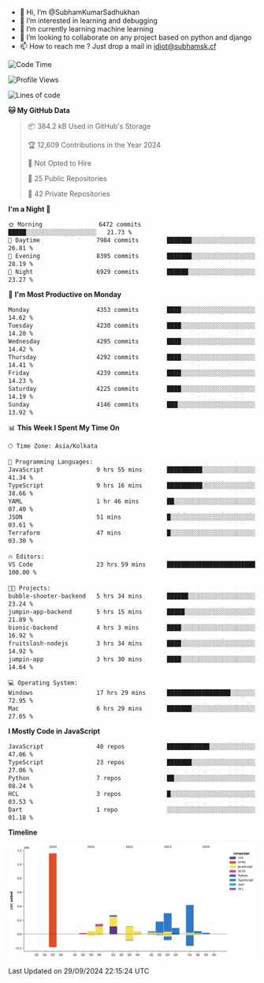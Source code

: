 - 👋 Hi, I’m @SubhamKumarSadhukhan
- 👀 I’m interested in learning and debugging
- 🌱 I’m currently learning machine learning
- 💞️ I’m looking to collaborate on any project based on python and django
- 📫 How to reach me ?
      Just drop a mail in idiot@subhamsk.cf

<!---
SubhamKumarSadhukhan/SubhamKumarSadhukhan is a ✨ special ✨ repository because its `README.md` (this file) appears on your GitHub profile.
You can click the Preview link to take a look at your changes.
--->


<!--START_SECTION:waka-->
![Code Time](http://img.shields.io/badge/Code%20Time-2%2C549%20hrs%208%20mins-blue)

![Profile Views](http://img.shields.io/badge/Profile%20Views-7-blue)

![Lines of code](https://img.shields.io/badge/From%20Hello%20World%20I%27ve%20Written-2.8%20million%20lines%20of%20code-blue)

**🐱 My GitHub Data** 

> 📦 384.2 kB Used in GitHub's Storage 
 > 
> 🏆 12,609 Contributions in the Year 2024
 > 
> 🚫 Not Opted to Hire
 > 
> 📜 25 Public Repositories 
 > 
> 🔑 42 Private Repositories 
 > 
**I'm a Night 🦉** 

```text
🌞 Morning                6472 commits        █████░░░░░░░░░░░░░░░░░░░░   21.73 % 
🌆 Daytime                7984 commits        ███████░░░░░░░░░░░░░░░░░░   26.81 % 
🌃 Evening                8395 commits        ███████░░░░░░░░░░░░░░░░░░   28.19 % 
🌙 Night                  6929 commits        ██████░░░░░░░░░░░░░░░░░░░   23.27 % 
```
📅 **I'm Most Productive on Monday** 

```text
Monday                   4353 commits        ████░░░░░░░░░░░░░░░░░░░░░   14.62 % 
Tuesday                  4230 commits        ████░░░░░░░░░░░░░░░░░░░░░   14.20 % 
Wednesday                4295 commits        ████░░░░░░░░░░░░░░░░░░░░░   14.42 % 
Thursday                 4292 commits        ████░░░░░░░░░░░░░░░░░░░░░   14.41 % 
Friday                   4239 commits        ████░░░░░░░░░░░░░░░░░░░░░   14.23 % 
Saturday                 4225 commits        ████░░░░░░░░░░░░░░░░░░░░░   14.19 % 
Sunday                   4146 commits        ███░░░░░░░░░░░░░░░░░░░░░░   13.92 % 
```


📊 **This Week I Spent My Time On** 

```text
🕑︎ Time Zone: Asia/Kolkata

💬 Programming Languages: 
JavaScript               9 hrs 55 mins       ██████████░░░░░░░░░░░░░░░   41.34 % 
TypeScript               9 hrs 16 mins       ██████████░░░░░░░░░░░░░░░   38.66 % 
YAML                     1 hr 46 mins        ██░░░░░░░░░░░░░░░░░░░░░░░   07.40 % 
JSON                     51 mins             █░░░░░░░░░░░░░░░░░░░░░░░░   03.61 % 
Terraform                47 mins             █░░░░░░░░░░░░░░░░░░░░░░░░   03.30 % 

🔥 Editors: 
VS Code                  23 hrs 59 mins      █████████████████████████   100.00 % 

🐱‍💻 Projects: 
bubble-shooter-backend   5 hrs 34 mins       ██████░░░░░░░░░░░░░░░░░░░   23.24 % 
jumpin-app-backend       5 hrs 15 mins       █████░░░░░░░░░░░░░░░░░░░░   21.89 % 
bionic-backend           4 hrs 3 mins        ████░░░░░░░░░░░░░░░░░░░░░   16.92 % 
fruitslash-nodejs        3 hrs 34 mins       ████░░░░░░░░░░░░░░░░░░░░░   14.92 % 
jumpin-app               3 hrs 30 mins       ████░░░░░░░░░░░░░░░░░░░░░   14.64 % 

💻 Operating System: 
Windows                  17 hrs 29 mins      ██████████████████░░░░░░░   72.95 % 
Mac                      6 hrs 29 mins       ███████░░░░░░░░░░░░░░░░░░   27.05 % 
```

**I Mostly Code in JavaScript** 

```text
JavaScript               40 repos            ████████████░░░░░░░░░░░░░   47.06 % 
TypeScript               23 repos            ███████░░░░░░░░░░░░░░░░░░   27.06 % 
Python                   7 repos             ██░░░░░░░░░░░░░░░░░░░░░░░   08.24 % 
HCL                      3 repos             █░░░░░░░░░░░░░░░░░░░░░░░░   03.53 % 
Dart                     1 repo              ░░░░░░░░░░░░░░░░░░░░░░░░░   01.18 % 
```



**Timeline**

![Lines of Code chart](https://raw.githubusercontent.com/SubhamKumarSadhukhan/SubhamKumarSadhukhan/main/assets/bar_graph.png)


 Last Updated on 29/09/2024 22:15:24 UTC
<!--END_SECTION:waka-->
